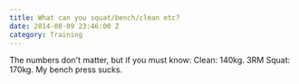 ```yaml
---
title: What can you squat/bench/clean etc?
date: 2014-08-09 23:46:00 Z
category: Training
---
```


The numbers don't matter, but if you must know: Clean: 140kg. 3RM Squat: 170kg. My bench press sucks.
